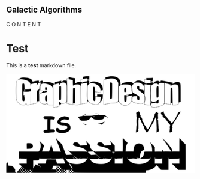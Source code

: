 ## Galactic Algorithms

C O N T E N T

# Test

This is a **test** markdown file.

<!-- <img src="https://www.cityguide-dubai.com/fileadmin/_processed_/3/3/csm_img-worlds-of-adventures-teaser_40e4184da1.jpg" style="width:100%; height:500px; border:0; border-radius: 4px; overflow:hidden;" alt="a7a"></img> -->


![alt text](../imgs/graphicdesign.svg "Title")